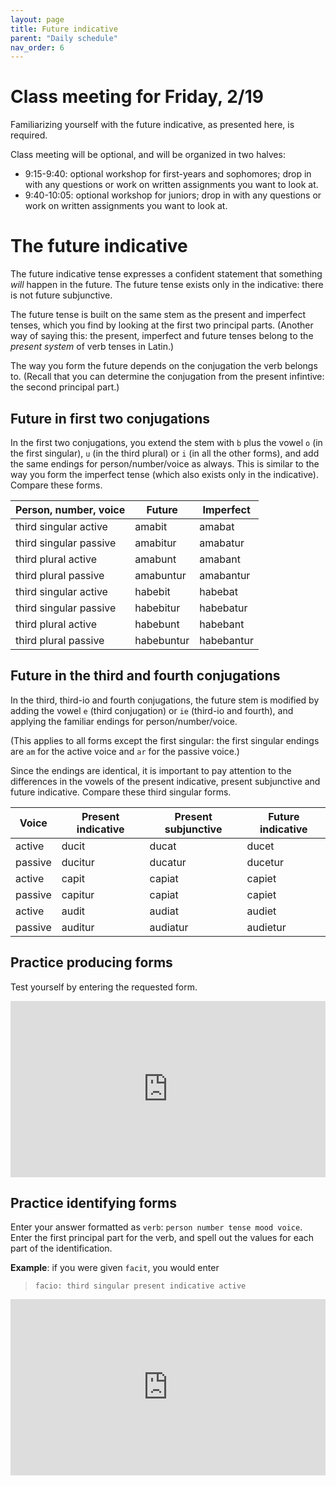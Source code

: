 ```yaml
---
layout: page
title: Future indicative
parent: "Daily schedule"
nav_order: 6
---
```


# Class meeting for Friday, 2/19

Familiarizing yourself with the future indicative, as presented here, is required. 

Class meeting will be optional, and will be organized in two halves:

- 9:15-9:40:  optional workshop for first-years and sophomores; drop in with any questions or work on written assignments you want to look at.
- 9:40-10:05:  optional workshop for juniors; drop in with any questions or work on written assignments you want to look at.


# The future indicative

The future indicative tense expresses a confident statement that something *will* happen in the future.  The future tense exists only in the indicative: there is not future subjunctive.

The future tense is built on the same stem as the present and imperfect tenses, which you find by looking at the first two principal parts.  (Another way of saying this:  the present, imperfect and future tenses belong to the *present system* of verb tenses in Latin.)

The way you form the future depends on the conjugation the verb belongs to.  (Recall that you can determine the conjugation from the present infintive:  the second principal part.)  


## Future in first two conjugations

In the first two conjugations, you extend the stem with `b` plus the vowel `o` (in the first singular), `u` (in the third plural) or  `i` (in all the other forms), and add the same endings for person/number/voice as always.  This is similar to the way you form the imperfect tense (which also exists only in the indicative).  Compare these forms.



| Person, number, voice | Future | Imperfect |
| --- | --- | --- |
| third singular active | amabit | amabat |
| third singular passive | amabitur | amabatur |
| third plural active | amabunt | amabant |
| third plural passive | amabuntur | amabantur |
| third singular active | habebit | habebat |
| third singular passive | habebitur | habebatur |
| third plural active | habebunt | habebant |
| third plural passive | habebuntur | habebantur |



## Future in the third and fourth conjugations

In the third, third-io and fourth conjugations, the future stem is modified by adding the vowel `e` (third conjugation) or `ie` (third-io and fourth), and applying the familiar endings for person/number/voice.

(This applies to all forms except the first singular: the first singular endings are `am` for the active voice and `ar` for the passive voice.)

Since the endings are identical, it is important to pay attention to the differences in the vowels of the present indicative, present subjunctive and future indicative.  Compare these third singular forms.

| Voice | Present indicative | Present subjunctive | Future indicative | 
| --- | --- | --- | --- |
| active | ducit | ducat | ducet |
| passive | ducitur | ducatur | ducetur |
| active | capit | capiat | capiet |
| passive | capitur | capiat | capiet |
| active | audit | audiat | audiet |
| passive | auditur | audiatur | audietur |








## Practice producing forms

Test yourself by entering the requested form.

<iframe width="100%" height="282" frameborder="0"
  src="https://observablehq.com/embed/@neelsmith/future-tense?cells=viewof+chosenCol1%2Cviewof+col1tocol2%2Canswer1%2Ccss"></iframe>


## Practice identifying forms

Enter your answer formatted as `verb`: `person number tense mood voice`.  Enter the first principal part for the verb, and spell out the values for each part of the identification.

**Example**:  if you were given `facit`, you would enter

> `facio: third singular present indicative active`

<iframe width="100%" height="282" frameborder="0"
  src="https://observablehq.com/embed/@neelsmith/future-tense?cells=viewof+chosenCol2%2Cviewof+col2tocol1%2Canswer2%2Ccss"></iframe>
